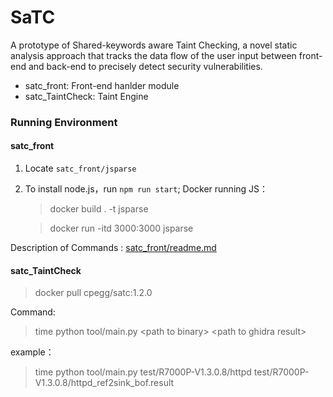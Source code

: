 # SaTC
A prototype of Shared-keywords aware Taint Checking, a novel static analysis approach that tracks the data flow of the user input between front-end and back-end to precisely detect security vulnerabilities.

- satc_front: Front-end hanlder module
- satc_TaintCheck: Taint Engine 

### Running Environment

#### satc_front
1. Locate `satc_front/jsparse`

2. To install node.js，run `npm run start`;
   Docker running JS：
    > docker build . -t jsparse

    > docker run -itd 3000:3000 jsparse

Description of Commands :
[satc_front/readme.md](satc_front/readme.md)


#### satc_TaintCheck

> docker pull cpegg/satc:1.2.0

Command:
> time python tool/main.py \<path to binary> \<path to ghidra result>

example：
> time python tool/main.py test/R7000P-V1.3.0.8/httpd test/R7000P-V1.3.0.8/httpd_ref2sink_bof.result
